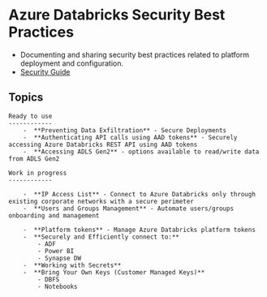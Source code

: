 Azure Databricks Security Best Practices
==============
- Documenting and sharing security best practices related to platform deployment and configuration.
- [Security Guide](https://bit.ly/adbsecurityguide)



Topics
------------

    Ready to use
    ------------
        -  **Preventing Data Exfiltration** - Secure Deployments
        -  **Authenticating API calls using AAD tokens** - Securely accessing Azure Databricks REST API using AAD tokens
        -  **Accessing ADLS Gen2** - options available to read/write data from ADLS Gen2

    Work in progress
    ------------

        -  **IP Access List** - Connect to Azure Databricks only through existing corporate networks with a secure perimeter
        -  **Users and Groups Management** - Automate users/groups onboarding and management

        -  **Platform tokens** - Manage Azure Databricks platform tokens
        -  **Securely and Efficiently connect to:**
            - ADF 
            - Power BI
            - Synapse DW
        -  **Working with Secrets**
        -  **Bring Your Own Keys (Customer Managed Keys)** 
            - DBFS
            - Notebooks
